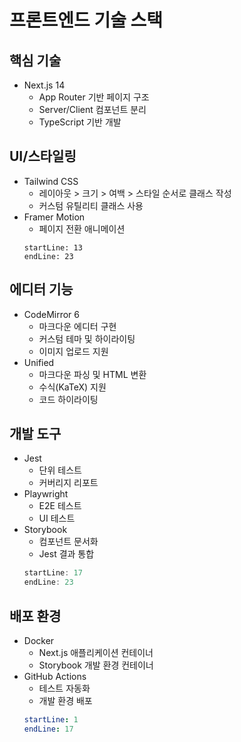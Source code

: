 # 프론트엔드 기술 스택

## 핵심 기술

- Next.js 14
  - App Router 기반 페이지 구조
  - Server/Client 컴포넌트 분리
  - TypeScript 기반 개발

## UI/스타일링

- Tailwind CSS
  - 레이아웃 > 크기 > 여백 > 스타일 순서로 클래스 작성
  - 커스텀 유틸리티 클래스 사용
- Framer Motion
  - 페이지 전환 애니메이션
  ```typescript:src/app/template.tsx
  startLine: 13
  endLine: 23
  ```

## 에디터 기능

- CodeMirror 6
  - 마크다운 에디터 구현
  - 커스텀 테마 및 하이라이팅
  - 이미지 업로드 지원
- Unified
  - 마크다운 파싱 및 HTML 변환
  - 수식(KaTeX) 지원
  - 코드 하이라이팅

## 개발 도구

- Jest
  - 단위 테스트
  - 커버리지 리포트
- Playwright
  - E2E 테스트
  - UI 테스트
- Storybook
  - 컴포넌트 문서화
  - Jest 결과 통합
  ```typescript:.storybook/preview.ts
  startLine: 17
  endLine: 23
  ```

## 배포 환경

- Docker
  - Next.js 애플리케이션 컨테이너
  - Storybook 개발 환경 컨테이너
- GitHub Actions
  - 테스트 자동화
  - 개발 환경 배포
  ```yaml:.github/workflows/develop-deploy.yml
  startLine: 1
  endLine: 17
  ```
